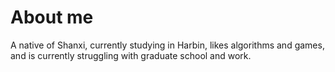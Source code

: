 # About me
A native of Shanxi, currently studying in Harbin, likes algorithms and games, and is currently struggling with graduate school and work.
